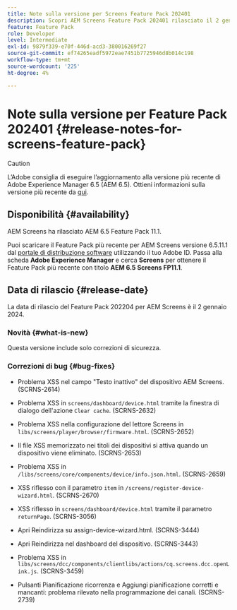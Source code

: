 ```yaml
---
title: Note sulla versione per Screens Feature Pack 202401
description: Scopri AEM Screens Feature Pack 202401 rilasciato il 2 gennaio 2024.
feature: Feature Pack
role: Developer
level: Intermediate
exl-id: 9879f339-e70f-446d-acd3-380016269f27
source-git-commit: ef74265eadf5972eae7451b7725946d8b014c198
workflow-type: tm+mt
source-wordcount: '225'
ht-degree: 4%

---
```


# Note sulla versione per Feature Pack 202401 {#release-notes-for-screens-feature-pack}

>[!CAUTION]
>L’Adobe consiglia di eseguire l’aggiornamento alla versione più recente di Adobe Experience Manager 6.5 (AEM 6.5). Ottieni informazioni sulla versione più recente da [qui](https://experienceleague.adobe.com/it/docs/experience-manager-65/content/release-notes/release-notes).

## Disponibilità {#availability}

AEM Screens ha rilasciato AEM 6.5 Feature Pack 11.1.

Puoi scaricare il Feature Pack più recente per AEM Screens versione 6.5.11.1 dal [portale di distribuzione software](https://experience.adobe.com/#/downloads/content/software-distribution/it/aem.html) utilizzando il tuo Adobe ID. Passa alla scheda **Adobe Experience Manager** e cerca **Screens** per ottenere il Feature Pack più recente con titolo **AEM 6.5 Screens FP11.1**.

## Data di rilascio {#release-date}

La data di rilascio del Feature Pack 202204 per AEM Screens è il 2 gennaio 2024.

### Novità {#what-is-new}

Questa versione include solo correzioni di sicurezza.

### Correzioni di bug {#bug-fixes}

* Problema XSS nel campo &quot;Testo inattivo&quot; del dispositivo AEM Screens. (SCRNS-2614)

* Problema XSS in `screens/dashboard/device.html` tramite la finestra di dialogo dell&#39;azione `Clear cache`. (SCRNS-2632)

* Problema XSS nella configurazione del lettore Screens in `libs/screens/player/browser/firmware.html`. (SCRNS-2652)

* Il file XSS memorizzato nei titoli dei dispositivi si attiva quando un dispositivo viene eliminato. (SCRNS-2653)

* Problema XSS in `/libs/screens/core/components/device/info.json.html`. (SCRNS-2659)

* XSS riflesso con il parametro `item` in `/screens/register-device-wizard.html`. (SCRNS-2670)

* XSS riflesso in `screens/dashboard/device.html` tramite il parametro `returnPage`. (SCRNS-3056)

* Apri Reindirizza su assign-device-wizard.html. (SCRNS-3444)

* Apri Reindirizza nel dashboard del dispositivo. (SCRNS-3443)

* Problema XSS in `libs/screens/dcc/components/clientlibs/actions/cq.screens.dcc.openLink.js`. (SCRNS-3459)

* Pulsanti Pianificazione ricorrenza e Aggiungi pianificazione corretti e mancanti: problema rilevato nella programmazione dei canali. (SCRNS-2739)
